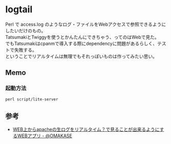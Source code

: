 # logtail
Perl で access.log のようなログ・ファイルをWebアクセスで参照できるようにしたいだけのもの。<br>
TatsumakiとTwiggyを使うとかんたんにできちゃう、ってのはWebで見た。<br>
でもTatsumakiはcpanmで導入する際にdependencyに問題があるらしく、テストで失敗する。<br>
ということでリアルタイムは無理でもそれっぽいものは作ってみたい思い。

## Memo
### 起動方法
```
perl script/lite-server
```

## 参考
- [WEB上からapacheの生ログをリアルタイム？で見ることが出来るようにするWEBアプリ - @OMAKASE](http://www.omakase.org/perl/web_apache_log.html)

